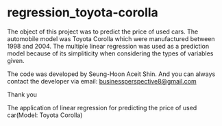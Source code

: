 # regression_toyota-corolla
The object of this project was to predict the price of used cars.
The automobile model was Toyota Corolla which were manufactured between 1998 and 2004.
The multiple linear regression was used as a prediction model because of its simpliticity when considering the types of variables given. 

The code was developed by Seung-Hoon Aceit Shin.
And you can always contact the developer via email: businessperspective8@gmail.com

Thank you


The application of linear regression for predicting the price of used car(Model: Toyota Corolla)
